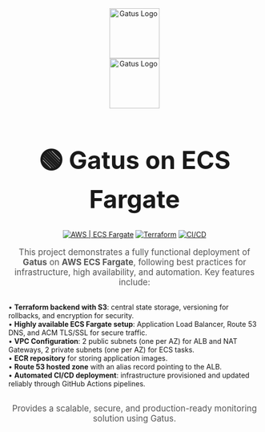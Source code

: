 <div align="center">
  <img width="100" height="100" alt="Gatus Logo" src="https://github.com/user-attachments/assets/bb670d76-1282-4bad-a9e9-4190d9f43410" />
  
 <div align="center">

  <img width="100" height="100" alt="Gatus Logo" src="https://github.com/user-attachments/assets/bb670d76-1282-4bad-a9e9-4190d9f43410" />
  
  <h1 style="font-size: 3.5em;">🟢 Gatus on ECS Fargate</h1>

  <p>
    <a href="#"><img src="https://img.shields.io/badge/Cloud-AWS-FF9900?logo=amazon-aws" alt="AWS | ECS Fargate"></a>
    <a href="#"><img src="https://img.shields.io/badge/IaC-Terraform-623CE4?logo=terraform" alt="Terraform"></a>
    <a href="#"><img src="https://img.shields.io/badge/CI/CD-GitHub_Actions-2088FF?logo=github-actions" alt="CI/CD"></a>
  </p>

  <p style="font-size: 1.2em; color: #555; text-align: center; max-width: 800px;">
    This project demonstrates a fully functional deployment of <strong>Gatus</strong> on <strong>AWS ECS Fargate</strong>, following best practices for infrastructure, high availability, and automation. Key features include:
  </p>

  <ul style="list-style-type: none; padding-left: 0; text-align: left; display: inline-block; text-align: left; max-width: 700px;">
    <li>• <strong>Terraform backend with S3</strong>: central state storage, versioning for rollbacks, and encryption for security.</li>
    <li>• <strong>Highly available ECS Fargate setup</strong>: Application Load Balancer, Route 53 DNS, and ACM TLS/SSL for secure traffic.</li>
    <li>• <strong>VPC Configuration</strong>: 2 public subnets (one per AZ) for ALB and NAT Gateways, 2 private subnets (one per AZ) for ECS tasks.</li>
    <li>• <strong>ECR repository</strong> for storing application images.</li>
    <li>• <strong>Route 53 hosted zone</strong> with an alias record pointing to the ALB.</li>
    <li>• <strong>Automated CI/CD deployment</strong>: infrastructure provisioned and updated reliably through GitHub Actions pipelines.</li>
  </ul>

  <p style="font-size: 1.2em; color: #555; text-align: center; max-width: 800px;">
    Provides a scalable, secure, and production-ready monitoring solution using Gatus.
  </p>

</div>
